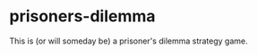 prisoners-dilemma
=================

This is (or will someday be) a prisoner's dilemma strategy game. 
